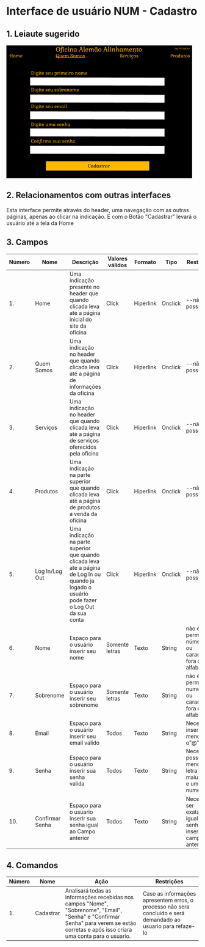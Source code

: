# Interface de usuário NUM - Cadastro

## 1. Leiaute sugerido

![Cadastro](leiaute/Cadastro.png)

## 2. Relacionamentos com outras interfaces

Esta interface permite através do header, uma navegação com as outras páginas, apenas ao clicar na indicação. E com o Botão "Cadastrar" levará o usuário até a tela da Home

## 3. Campos

| **Número** | **Nome** | **Descrição** | **Valores válidos** | **Formato** | **Tipo** | **Restrições** |
| --- | --- | --- | --- | --- | --- | --- |
|1. | Home | Uma indicação presente no header que quando clicada leva até a página inicial do site da oficina | Click | Hiperlink | Onclick | --não possui-- |
|2. | Quem Somos | Uma indicação no header que quando clicada leva até a página de informações da oficina | Click | Hiperlink | Onclick | --não possui-- |
|3. | Serviços | Uma indicação no header que quando clicada leva até a página de serviços oferecidos pela oficina | Click | Hiperlink | Onclick | --não possui-- |
|4. | Produtos | Uma indicação na parte superior que quando clicada leva até a página de produtos a venda da oficina | Click | Hiperlink | Onclick | --não possui-- |
|5. | Log In/Log Out | Uma indicação na parte superior que quando clicada leva ate a página de Log In ou quando ja logado o usuário pode fazer o Log Out da sua conta | Click | Hiperlink | Onclick | --não possui-- |
|6. | Nome | Espaço para o usuário inserir seu nome | Somente letras | Texto | String | não é permitido números ou caracteres fora do alfabeto |
|7. | Sobrenome | Espaço para o usuário inserir seu sobrenome | Somente letras | Texto | String | não é permitido numeros ou caracteres fora do alfabeto |
|8. | Email | Espaço para o usuário inserir seu email valido | Todos | Texto | String | Necessario inserir ao menos o"@" |
|9. | Senha | Espaço para o usuário inserir sua senha valida | Todos | Texto | String | Necessario possuir ao menos uma letra maiuscula e um numero |
|10. | Confirmar Senha | Espaço para o usuario inserir sua senha igual ao Campo anterior | Todos | Texto | String | Necessario ser exatamente igual a senha inserida no campo anterior |

## 4. Comandos

| **Número** | **Nome** | **Ação** | **Restrições** |
| --- | --- | --- | --- |
|1. | Cadastrar | Analisará todas as informações recebidas nos campos "Nome", "Sobrenome", "Email", "Senha" e "Confirmar Senha" para verem se estão corretas e após isso criara uma conta para o usuario.|  Caso as informações apresentem erros, o processo não sera concluido e será demandado ao usuario para refaze-lo  |

